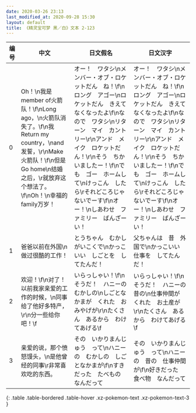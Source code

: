 ```yaml
---
date: 2020-03-26 23:13
last_modified_at: 2020-09-28 15:30
layout: default
title: 《精灵宝可梦 黑／白》文本 2-123
---
```

| 编号 | 中文 | 日文假名 | 日文汉字 |
| ---- | ---- | ---- | --- |
| 0 | Oh！\n我是member of火箭队！\f\nLong ago，\n火箭队消失了。\f\n我Return my country，\nand发誓，\r\nMake火箭队！\f\n但是Go home\n结婚之后，\r就放弃这个想法了。\f\nOh！\n幸福的family万岁！ | オー！　ワタシ\nメンバー・オブ・ロケットだん　ね！\f\nロング　アゴー\nロケットだん　きえてなくなったよ\f\nなので　ワタシ\nリターン　マイ　カントリー\r\nアンド　メイク　ロケットだん！\r\nそう　ちかいましたー！\f\nでも　ゴー　ホームして\nけっこん　したら\rそれどころじゃ　ないでーす\f\nオー！\nしあわせ　ファミリー　ばんざーい！ | オー！　ワタシ\nメンバー・オブ・ロケットだん　ね！\f\nロング　アゴー\nロケットだん　きえてなくなったよ\f\nなので　ワタシ\nリターン　マイ　カントリー\r\nアンド　メイク　ロケットだん！\r\nそう　ちかいましたー！\f\nでも　ゴー　ホームして\nけっこん　したら\rそれどころじゃ　ないでーす\f\nオー！\nしあわせ　ファミリー　ばんざーい！ |
| 1 | 爸爸以前在外国\n做过很酷的工作！ | とうちゃん　むかし　がいこくで\nかっこいい　しごとを　してたんだ！ | 父ちゃんは　昔　外国で\nかっこいい　仕事を　してたんだ！ |
| 2 | 欢迎！\f\n对了！以前我家亲爱的工作的时候，\n同事给了他好多特产，\r\n分一些给你吧！\f | いらっしゃい！\f\nそうだ！　ハニーの　むかしの\nしごとなかまが　くれた　おみやげが\r\nたくさん　あるから　わけてあげる\f | いらっしゃい！\f\nそうだ！　ハニーの　昔の\n仕事仲間が　くれた　お土産が\r\nたくさん　あるから　わけてあげる\f |
| 3 | 亲爱的说，那个愤怒馒头，\n是他曾经的同事\r非常喜欢吃的东西。 | その　いかりまんじゅう　って\nハニーの　むかしの　しごとなかまが\f\nすきだった　たべもの　なんだって | その　いかりまんじゅう　って\nハニーの　昔の　仕事仲間が\f\n好きだった　食べ物　なんだって |
{: .table .table-bordered .table-hover .xz-pokemon-text .xz-pokemon-text-3 }